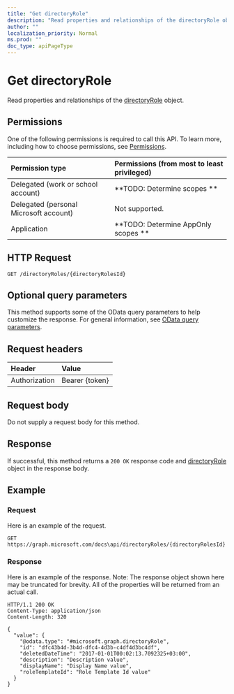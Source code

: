 ```yaml
---
title: "Get directoryRole"
description: "Read properties and relationships of the directoryRole object."
author: ""
localization_priority: Normal
ms.prod: ""
doc_type: apiPageType
---
```


# Get directoryRole

Read properties and relationships of the [directoryRole](../resources/directoryrole.md) object.

## Permissions
One of the following permissions is required to call this API. To learn more, including how to choose permissions, see [Permissions](/concepts/permissions-reference.md).

|Permission type|Permissions (from most to least privileged)|
|:---|:---|
|Delegated (work or school account)|**TODO: Determine scopes **|
|Delegated (personal Microsoft account)|Not supported.|
|Application|**TODO: Determine AppOnly scopes **|

## HTTP Request
<!-- {
  "blockType": "ignored"
}
-->
``` http
GET /directoryRoles/{directoryRolesId}
```

## Optional query parameters
This method supports some of the OData query parameters to help customize the response. For general information, see [OData query parameters](/graph/query-parameters).

## Request headers
|Header|Value|
|:---|:---|
|Authorization|Bearer {token}|

## Request body
Do not supply a request body for this method.

## Response
If successful, this method returns a `200 OK` response code and [directoryRole](../resources/directoryrole.md) object in the response body.

## Example

### Request
Here is an example of the request.
<!-- {
  "blockType": "request",
  "name": "get_directoryrole"
}
-->
``` http
GET https://graph.microsoft.com/docs\api/directoryRoles/{directoryRolesId}
```

### Response
Here is an example of the response. Note: The response object shown here may be truncated for brevity. All of the properties will be returned from an actual call.
<!-- {
  "blockType": "response",
  "truncated": true,
  "@odata.type": "microsoft.graph.directoryRole"
}
-->
``` http
HTTP/1.1 200 OK
Content-Type: application/json
Content-Length: 320

{
  "value": {
    "@odata.type": "#microsoft.graph.directoryRole",
    "id": "dfc43b4d-3b4d-dfc4-4d3b-c4df4d3bc4df",
    "deletedDateTime": "2017-01-01T00:02:13.7092325+03:00",
    "description": "Description value",
    "displayName": "Display Name value",
    "roleTemplateId": "Role Template Id value"
  }
}
```

